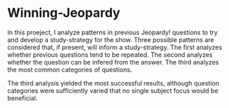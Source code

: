 # Winning-Jeopardy

In this proeject, I analyze patterns in previous Jeopardy! questions to try and develop a study-strategy for the show.
Three possible patterns are considered that, if present, will inform a study-strategy.
The first analyzes whether previous questions tend to be repeated.
The second analyzes whether the question can be infered from the answer.
The third analyzes the most common categories of questions.

The third analysis yielded the most successful results, although question categories were sufficiently varied that no single subject focus would be beneficial.

